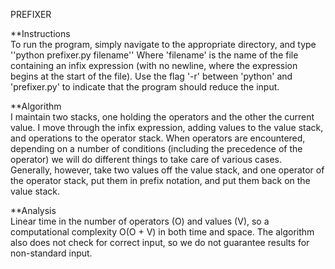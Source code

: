 PREFIXER

**Instructions  
To run the program, simply navigate to the appropriate directory, and type
''python prefixer.py filename''
Where 'filename' is the name of the file containing an infix expression (with no newline, where the expression begins at the start of the file). Use the flag '-r' between 'python' and 'prefixer.py' to indicate that the program should reduce the input.

**Algorithm  
I maintain two stacks, one holding the operators and the other the current value. I move through the infix expression, adding values to the value stack, and operations to the operator stack. When operators are encountered, depending on a number of conditions (including the precedence of the operator) we will do different things to take care of various cases. Generally, however, take two values off the value stack, and one operator of the operator stack, put them in prefix notation, and put them back on the value stack.

**Analysis  
Linear time in the number of operators (O) and values (V), so a computational complexity O(O + V) in both time and space. The algorithm also does not check for correct input, so we do not guarantee results for non-standard input.

